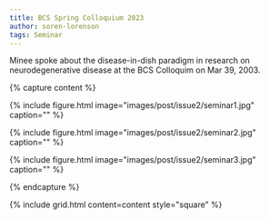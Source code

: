 ```yaml
---
title: BCS Spring Colloquium 2023
author: soren-lorenson
tags: Seminar
---
```


Minee spoke about the disease-in-dish paradigm in research on neurodegenerative disease at the BCS Colloquim on Mar 39, 2003.

{% capture content %}

{%
  include figure.html
  image="images/post/issue2/seminar1.jpg"
  caption=""
%}

{%
  include figure.html
  image="images/post/issue2/seminar2.jpg"
  caption=""
%}

{%
  include figure.html
  image="images/post/issue2/seminar3.jpg"
  caption=""
%}

{% endcapture %}

{%
  include grid.html
  content=content
  style="square"
%}

